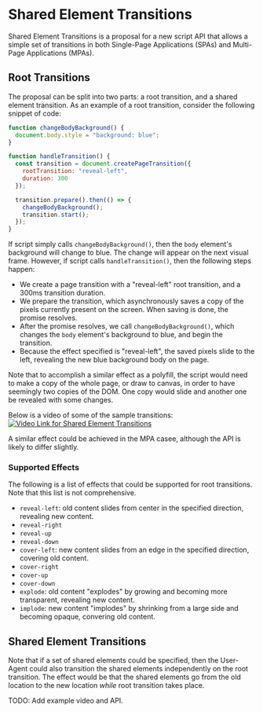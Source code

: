 # Shared Element Transitions

Shared Element Transitions is a proposal for a new script API that allows a
simple set of transitions in both Single-Page Applications (SPAs) and
Multi-Page Applications (MPAs).

## Root Transitions

The proposal can be split into two parts: a root transition, and a shared
element transition.  As an example of a root transition, consider the following
snippet of code:

```js
function changeBodyBackground() {
  document.body.style = "background: blue";
}

function handleTransition() {
  const transition = document.createPageTransition({
    rootTransition: "reveal-left",
    duration: 300
  });

  transition.prepare().then(() => {
    changeBodyBackground();
    transition.start();
  });
}
```

If script simply calls `changeBodyBackground()`, then the `body` element's
background will change to blue. The change will appear on the next visual
frame. However, if script calls `handleTransition()`, then the following steps
happen:

* We create a page transition with a "reveal-left" root transition, and a 300ms
  transition duration.
* We prepare the transition, which asynchronously saves a copy of the pixels
  currently present on the screen. When saving is done, the promise resolves.
* After the promise resolves, we call `changeBodyBackground()`, which changes
  the `body` element's background to blue, and begin the transition.
* Because the effect specified is "reveal-left", the saved pixels slide to the
  left, revealing the new blue background body on the page.

Note that to accomplish a similar effect as a polyfill, the script would need
to make a copy of the whole page, or draw to canvas, in order to have seemingly
two copies of the DOM. One copy would slide and another one be revealed with
some changes.

Below is a video of some of the sample transitions:
[![Video Link for Shared Element Transitions](https://img.youtube.com/vi/yDFyLEN6aKk/0.jpg)](https://www.youtube.com/watch?v=yDFyLEN6aKk)

A similar effect could be achieved in the MPA casee, although the API is likely
to differ slightly.

### Supported Effects

The following is a list of effects that could be supported for root
transitions. Note that this list is not comprehensive.

* `reveal-left`: old content slides from center in the specified direction,
  revealing new content.
* `reveal-right`
* `reveal-up`
* `reveal-down`
* `cover-left`: new content slides from an edge in the specified direction,
  covering old content.
* `cover-right`
* `cover-up`
* `cover-down`
* `explode`: old content "explodes" by growing and becoming more transparent,
  revealing new content.
* `implode`: new content "implodes" by shrinking from a large side and becoming
  opaque, convering old content.

## Shared Element Transitions

Note that if a set of shared elements could be specified, then the User-Agent
could also transition the shared elements independently on the root transition.
The effect would be that the shared elements go from the old location to the
new location _while_ root transition takes place.

TODO: Add example video and API.
